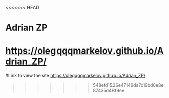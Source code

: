 <<<<<<< HEAD
# Adrian ZP
https://olegqqqmarkelov.github.io/Adrian_ZP/
=======
#Link to view the site
https://olegqqqmarkelov.github.io/Adrian_ZP/
>>>>>>> 548efd1526e47149da7c19bd0e8e87435d48f9ee
